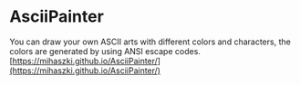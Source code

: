 # AsciiPainter
You can draw your own ASCII arts with different colors and characters, the colors are generated by using ANSI escape codes. [https://mihaszki.github.io/AsciiPainter/](https://mihaszki.github.io/AsciiPainter/)
